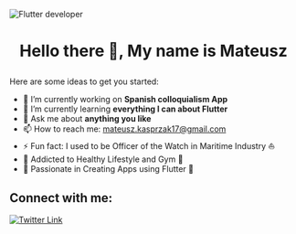 

![Flutter developer](https://github.com/mateuszkasprzak94/mateuszkasprzak94/assets/142491717/6e9a4303-5698-42f8-9ae7-07c7c926e1d3)

# <p align="center">Hello there 👋, My name is Mateusz</p>



Here are some ideas to get you started:

- 🔭 I’m currently working on **Spanish colloquialism App**
- 🌱 I’m currently learning **everything I can about Flutter**
- 💬 Ask me about **anything you like**
- 📫 How to reach me: mateusz.kasprzak17@gmail.com
- ⚡ Fun fact: I used to be Officer of the Watch in Maritime Industry ⛵
- 💪 Addicted to Healthy Lifestyle and Gym 💪
- 💙 Passionate in Creating Apps using Flutter 💙

## Connect with me:
[![Twitter Link](https://www.sarkarinaukriexams.com/images/import/sne159792422716.png)](https://twitter.com/mat_kasp)
